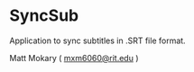SyncSub
=======

Application to sync subtitles in .SRT file format.

Matt Mokary ( mxm6060@rit.edu )
